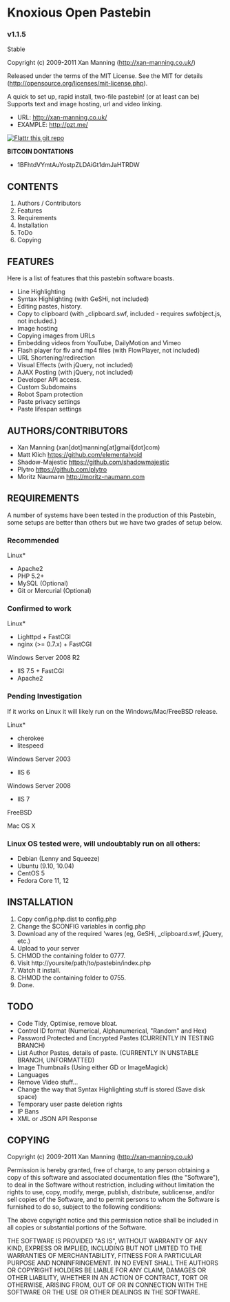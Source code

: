Knoxious Open Pastebin
======================
### v1.1.5 

Stable

Copyright (c) 2009-2011 Xan Manning (http://xan-manning.co.uk/)

Released under the terms of the MIT License.
See the MIT for details (http://opensource.org/licenses/mit-license.php).

A quick to set up, rapid install, two-file pastebin! (or at least can be) Supports text and image hosting, url and video linking.

 * URL: http://xan-manning.co.uk/
 * EXAMPLE: http://pzt.me/


[![Flattr this git repo](http://api.flattr.com/button/flattr-badge-large.png)](https://flattr.com/submit/auto?user_id=xan.manning&url=https://github.com/xanmanning/Knoxious-Open-Pastebin&title=Knoxious-Open-Pastebin&language=&tags=github&category=software) 

**BITCOIN DONTATIONS**
 * 1BFhtdVYmtAuYostpZLDAiGt1dmJaHTRDW


CONTENTS
--------

1. Authors / Contributors
2. Features
3. Requirements
4. Installation
5. ToDo
6. Copying


FEATURES
--------

Here is a list of features that this pastebin software boasts.

 * Line Highlighting
 * Syntax Highlighting (with GeSHi, not included)
 * Editing pastes, history.
 * Copy to clipboard (with _clipboard.swf, included - requires swfobject.js, not included.)
 * Image hosting
 * Copying images from URLs
 * Embedding videos from YouTube, DailyMotion and Vimeo
 * Flash player for flv and mp4 files (with FlowPlayer, not included)
 * URL Shortening/redirection
 * Visual Effects (with jQuery, not included)
 * AJAX Posting (with jQuery, not included)
 * Developer API access.
 * Custom Subdomains
 * Robot Spam protection
 * Paste privacy settings
 * Paste lifespan settings


AUTHORS/CONTRIBUTORS
--------------------

 * Xan Manning (xan[dot]manning[at]gmail[dot]com)
 * Matt Klich https://github.com/elementalvoid
 * Shadow-Majestic https://github.com/shadowmajestic
 * Plytro https://github.com/plytro
 * Moritz Naumann http://moritz-naumann.com



REQUIREMENTS
------------

A number of systems have been tested in the production of this Pastebin, some setups are better than others but we have two grades of setup below.


### Recommended

Linux*

 * Apache2
 * PHP 5.2+
 * MySQL (Optional)
 * Git or Mercurial (Optional)


### Confirmed to work

Linux*

 * Lighttpd + FastCGI
 * nginx (>= 0.7.x) + FastCGI

Windows Server 2008 R2

 * IIS 7.5 + FastCGI
 * Apache2

	
### Pending Investigation
If it works on Linux it will likely run on the Windows/Mac/FreeBSD release.

Linux*

 * cherokee
 * litespeed

Windows Server 2003

 * IIS 6

Windows Server 2008

 * IIS 7

FreeBSD

Mac OS X


### Linux OS tested were, will undoubtably run on all others:

 * Debian (Lenny and Squeeze)
 * Ubuntu (9.10, 10.04)
 * CentOS 5
 * Fedora Core 11, 12	



INSTALLATION
------------

1. Copy config.php.dist to config.php
2. Change the $CONFIG variables in config.php
3. Download any of the required 'wares (eg, GeSHi, _clipboard.swf, jQuery, etc.)
4. Upload to your server
5. CHMOD the containing folder to 0777.
6. Visit http://yoursite/path/to/pastebin/index.php
7. Watch it install.
8. CHMOD the containing folder to 0755.
9. Done.


TODO
----

 * Code Tidy, Optimise, remove bloat.
 * Control ID format (Numerical, Alphanumerical, "Random" and Hex)
 * Password Protected and Encrypted Pastes (CURRENTLY IN TESTING BRANCH)
 * List Author Pastes, details of paste. (CURRENTLY IN UNSTABLE BRANCH, UNFORMATTED)
 * Image Thumbnails (Using either GD or ImageMagick)
 * Languages
 * Remove Video stuff...
 * Change the way that Syntax Highlighting stuff is stored (Save disk space)
 * Temporary user paste deletion rights
 * IP Bans
 * XML or JSON API Response


COPYING
-------

Copyright (c) 2009-2011 Xan Manning (http://xan-manning.co.uk)

Permission is hereby granted, free of charge, to any person obtaining a copy
of this software and associated documentation files (the "Software"), to deal
in the Software without restriction, including without limitation the rights
to use, copy, modify, merge, publish, distribute, sublicense, and/or sell
copies of the Software, and to permit persons to whom the Software is
furnished to do so, subject to the following conditions:

The above copyright notice and this permission notice shall be included in
all copies or substantial portions of the Software.

THE SOFTWARE IS PROVIDED "AS IS", WITHOUT WARRANTY OF ANY KIND, EXPRESS OR
IMPLIED, INCLUDING BUT NOT LIMITED TO THE WARRANTIES OF MERCHANTABILITY,
FITNESS FOR A PARTICULAR PURPOSE AND NONINFRINGEMENT. IN NO EVENT SHALL THE
AUTHORS OR COPYRIGHT HOLDERS BE LIABLE FOR ANY CLAIM, DAMAGES OR OTHER
LIABILITY, WHETHER IN AN ACTION OF CONTRACT, TORT OR OTHERWISE, ARISING FROM,
OUT OF OR IN CONNECTION WITH THE SOFTWARE OR THE USE OR OTHER DEALINGS IN
THE SOFTWARE.
